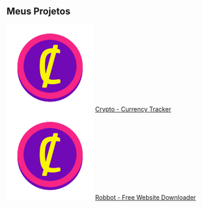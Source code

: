 ## Meus Projetos

![CryptoCoin](/images/cryptoc.png)
[Crypto - Currency Tracker](https://devsaylas.github.io/crypto)
![Robbot](/images/cryptoc.png)
[Robbot - Free Website Downloader](https://devsaylas.github.io/robbot)
